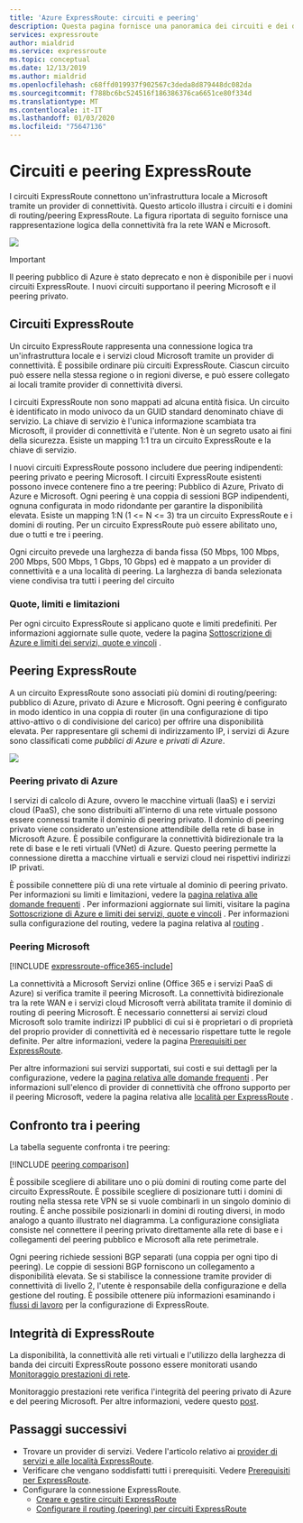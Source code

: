 ```yaml
---
title: 'Azure ExpressRoute: circuiti e peering'
description: Questa pagina fornisce una panoramica dei circuiti e dei domini di routing/peering di ExpressRoute.
services: expressroute
author: mialdrid
ms.service: expressroute
ms.topic: conceptual
ms.date: 12/13/2019
ms.author: mialdrid
ms.openlocfilehash: c68ffd019937f902567c3deda8d879448dc082da
ms.sourcegitcommit: f788bc6bc524516f186386376ca6651ce80f334d
ms.translationtype: MT
ms.contentlocale: it-IT
ms.lasthandoff: 01/03/2020
ms.locfileid: "75647136"
---
```

# <a name="expressroute-circuits-and-peering"></a>Circuiti e peering ExpressRoute

I circuiti ExpressRoute connettono un'infrastruttura locale a Microsoft tramite un provider di connettività. Questo articolo illustra i circuiti e i domini di routing/peering ExpressRoute. La figura riportata di seguito fornisce una rappresentazione logica della connettività fra la rete WAN e Microsoft.

![](./media/expressroute-circuit-peerings/expressroute-basic.png)

> [!IMPORTANT]
> Il peering pubblico di Azure è stato deprecato e non è disponibile per i nuovi circuiti ExpressRoute. I nuovi circuiti supportano il peering Microsoft e il peering privato.  
>

## <a name="circuits"></a>Circuiti ExpressRoute

Un circuito ExpressRoute rappresenta una connessione logica tra un'infrastruttura locale e i servizi cloud Microsoft tramite un provider di connettività. È possibile ordinare più circuiti ExpressRoute. Ciascun circuito può essere nella stessa regione o in regioni diverse, e può essere collegato ai locali tramite provider di connettività diversi.

I circuiti ExpressRoute non sono mappati ad alcuna entità fisica. Un circuito è identificato in modo univoco da un GUID standard denominato chiave di servizio. La chiave di servizio è l'unica informazione scambiata tra Microsoft, il provider di connettività e l'utente. Non è un segreto usato ai fini della sicurezza. Esiste un mapping 1:1 tra un circuito ExpressRoute e la chiave di servizio.

I nuovi circuiti ExpressRoute possono includere due peering indipendenti: peering privato e peering Microsoft. I circuiti ExpressRoute esistenti possono invece contenere fino a tre peering: Pubblico di Azure, Privato di Azure e Microsoft. Ogni peering è una coppia di sessioni BGP indipendenti, ognuna configurata in modo ridondante per garantire la disponibilità elevata. Esiste un mapping 1:N (1 <= N <= 3) tra un circuito ExpressRoute e i domini di routing. Per un circuito ExpressRoute può essere abilitato uno, due o tutti e tre i peering.

Ogni circuito prevede una larghezza di banda fissa (50 Mbps, 100 Mbps, 200 Mbps, 500 Mbps, 1 Gbps, 10 Gbps) ed è mappato a un provider di connettività e a una località di peering. La larghezza di banda selezionata viene condivisa tra tutti i peering del circuito

### <a name="quotas"></a>Quote, limiti e limitazioni

Per ogni circuito ExpressRoute si applicano quote e limiti predefiniti. Per informazioni aggiornate sulle quote, vedere la pagina [Sottoscrizione di Azure e limiti dei servizi, quote e vincoli](../azure-resource-manager/management/azure-subscription-service-limits.md) .

## <a name="routingdomains"></a>Peering ExpressRoute

A un circuito ExpressRoute sono associati più domini di routing/peering: pubblico di Azure, privato di Azure e Microsoft. Ogni peering è configurato in modo identico in una coppia di router (in una configurazione di tipo attivo-attivo o di condivisione del carico) per offrire una disponibilità elevata. Per rappresentare gli schemi di indirizzamento IP, i servizi di Azure sono classificati come *pubblici di Azure* e *privati di Azure*.

![](./media/expressroute-circuit-peerings/expressroute-peerings.png)

### <a name="privatepeering"></a>Peering privato di Azure

I servizi di calcolo di Azure, ovvero le macchine virtuali (IaaS) e i servizi cloud (PaaS), che sono distribuiti all'interno di una rete virtuale possono essere connessi tramite il dominio di peering privato. Il dominio di peering privato viene considerato un'estensione attendibile della rete di base in Microsoft Azure. È possibile configurare la connettività bidirezionale tra la rete di base e le reti virtuali (VNet) di Azure. Questo peering permette la connessione diretta a macchine virtuali e servizi cloud nei rispettivi indirizzi IP privati.  

È possibile connettere più di una rete virtuale al dominio di peering privato. Per informazioni su limiti e limitazioni, vedere la [pagina relativa alle domande frequenti](expressroute-faqs.md) . Per informazioni aggiornate sui limiti, visitare la pagina [Sottoscrizione di Azure e limiti dei servizi, quote e vincoli](../azure-resource-manager/management/azure-subscription-service-limits.md) .  Per informazioni sulla configurazione del routing, vedere la pagina relativa al [routing](expressroute-routing.md) .

### <a name="microsoftpeering"></a>Peering Microsoft

[!INCLUDE [expressroute-office365-include](../../includes/expressroute-office365-include.md)]

La connettività a Microsoft Servizi online (Office 365 e i servizi PaaS di Azure) si verifica tramite il peering Microsoft. La connettività bidirezionale tra la rete WAN e i servizi cloud Microsoft verrà abilitata tramite il dominio di routing di peering Microsoft. È necessario connettersi ai servizi cloud Microsoft solo tramite indirizzi IP pubblici di cui si è proprietari o di proprietà del proprio provider di connettività ed è necessario rispettare tutte le regole definite. Per altre informazioni, vedere la pagina [Prerequisiti per ExpressRoute](expressroute-prerequisites.md).

Per altre informazioni sui servizi supportati, sui costi e sui dettagli per la configurazione, vedere la [pagina relativa alle domande frequenti](expressroute-faqs.md) . Per informazioni sull'elenco di provider di connettività che offrono supporto per il peering Microsoft, vedere la pagina relativa alle [località per ExpressRoute](expressroute-locations.md) .

## <a name="peeringcompare"></a>Confronto tra i peering

La tabella seguente confronta i tre peering:

[!INCLUDE [peering comparison](../../includes/expressroute-peering-comparison.md)]

È possibile scegliere di abilitare uno o più domini di routing come parte del circuito ExpressRoute. È possibile scegliere di posizionare tutti i domini di routing nella stessa rete VPN se si vuole combinarli in un singolo dominio di routing. È anche possibile posizionarli in domini di routing diversi, in modo analogo a quanto illustrato nel diagramma. La configurazione consigliata consiste nel connettere il peering privato direttamente alla rete di base e i collegamenti del peering pubblico e Microsoft alla rete perimetrale.

Ogni peering richiede sessioni BGP separati (una coppia per ogni tipo di peering). Le coppie di sessioni BGP forniscono un collegamento a disponibilità elevata. Se si stabilisce la connessione tramite provider di connettività di livello 2, l'utente è responsabile della configurazione e della gestione del routing. È possibile ottenere più informazioni esaminando i [flussi di lavoro](expressroute-workflows.md) per la configurazione di ExpressRoute.

## <a name="health"></a>Integrità di ExpressRoute

La disponibilità, la connettività alle reti virtuali e l'utilizzo della larghezza di banda dei circuiti ExpressRoute possono essere monitorati usando [Monitoraggio prestazioni di rete](https://docs.microsoft.com/azure/networking/network-monitoring-overview).

Monitoraggio prestazioni rete verifica l'integrità del peering privato di Azure e del peering Microsoft. Per altre informazioni, vedere questo [post](https://azure.microsoft.com/blog/monitoring-of-azure-expressroute-in-preview/).

## <a name="next-steps"></a>Passaggi successivi

* Trovare un provider di servizi. Vedere l'articolo relativo ai [provider di servizi e alle località ExpressRoute](expressroute-locations.md).
* Verificare che vengano soddisfatti tutti i prerequisiti. Vedere [Prerequisiti per ExpressRoute](expressroute-prerequisites.md).
* Configurare la connessione ExpressRoute.
  * [Creare e gestire circuiti ExpressRoute](expressroute-howto-circuit-portal-resource-manager.md)
  * [Configurare il routing (peering) per circuiti ExpressRoute](expressroute-howto-routing-portal-resource-manager.md)
